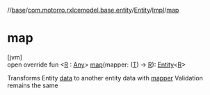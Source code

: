 //[base](../../../../index.md)/[com.motorro.rxlcemodel.base.entity](../../index.md)/[Entity](../index.md)/[Impl](index.md)/[map](map.md)

# map

[jvm]\
open override fun &lt;[R](map.md) : [Any](https://kotlinlang.org/api/latest/jvm/stdlib/kotlin/-any/index.html)&gt; [map](map.md)(mapper: ([T](index.md)) -&gt; [R](map.md)): [Entity](../index.md)&lt;[R](map.md)&gt;

Transforms Entity [data](data.md) to another entity data with [mapper](map.md) Validation remains the same
